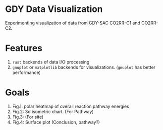 # GDY Data Visualization

Experimenting visualization of data from GDY-SAC CO2RR-C1 and CO2RR-C2.

# Features

1. `rust` backends of data I/O processing
2. `gnuplot` or `matplotlib` backends for visualizations. (`gnuplot` has better performance)

# Goals

1. Fig.1: polar heatmap of overall reaction pathway energies
2. Fig.2: 3d isometric chart. (For Pathway)
3. Fig.3: (For site)
4. Fig.4: Surface plot (Conclusion, pathway?)
